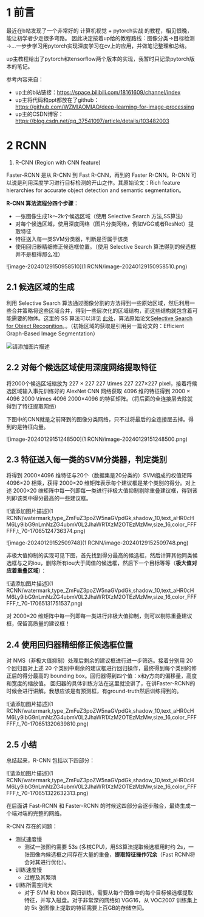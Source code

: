 # 1 前言

最近在b站发现了一个非常好的 计算机视觉 + pytorch实战 的教程，相见恨晚，能让初学者少走很多弯路。
因此决定按着up给的教程路线：图像分类→目标检测→…一步步学习用pytorch实现深度学习在cv上的应用，并做笔记整理和总结。

up主教程给出了pytorch和tensorflow两个版本的实现，我暂时只记录pytorch版本的笔记。

参考内容来自：

* up主的b站链接：https://space.bilibili.com/18161609/channel/index
* up主将代码和ppt都放在了github：https://github.com/WZMIAOMIAO/deep-learning-for-image-processing
* up主的CSDN博客：https://blog.csdn.net/qq_37541097/article/details/103482003

# 2 RCNN

1. R-CNN (Region with CNN feature)

Faster-RCNN 是从 R-CNN 到 Fast R-CNN，再到的 Faster R-CNN。R-CNN 可以说是利用深度学习进行目标检测的开山之作。其原始论文：Rich feature hierarchies for accurate object detection and semantic segmentation。

**R-CNN 算法流程分四个步骤**：

* 一张图像生成1k～2k个候选区域（使用 Selective Search 方法,SS算法)
* 对每个候选区域，使用深度网络（图片分类网络，例如VGG或者ResNet）提取特征
* 特征送入每一类SVM分类器，判断是否属于该类
* 使用回归器精细修正候选框位置。（使用 Selective Search 算法得到的候选框并不是框得那么准）

![image-20240129150958510](1 RCNN/image-20240129150958510.png)

## 2.1 候选区域的生成

利用 Selective Search 算法通过图像分割的方法得到一些原始区域，然后利用一些合并策略将这些区域合并，得到一些层次化的区域结构，而这些结构就包含着可能需要的物体。这里的 SS 算法可以详见  [此处](https://zhuanlan.zhihu.com/p/39927488)，算法原始论文[Selective Search for Object Recognition](https://link.zhihu.com/?target=https%3A//link.springer.com/article/10.1007/s11263-013-0620-5)。。（初始区域的获取是引用另一篇论文的：Efficient Graph-Based Image Segmentation）

![请添加图片描述](https://img-blog.csdnimg.cn/1ecf920459b741849f68925d00b1ef39.png?x-oss-process=image/watermark,type_ZmFuZ3poZW5naGVpdGk,shadow_10,text_aHR0cHM6Ly9ibG9nLmNzZG4ubmV0L2JhaWR1XzM2OTEzMzMw,size_16,color_FFFFFF,t_70)

## 2.2 对每个候选区域使用深度网络提取特征

将2000个候选区域缩放为 227 × 227 227 \times 227 227×227 pixel，接着将候选区域输入事先训练好的 AlexNet CNN 网络获取 4096 维的特征得到 2000 × 4096 2000 \times 4096 2000×4096 的特征矩阵。（将后面的全连接层去除就得到了特征提取网络）

下图中的CNN就是之前降到的图像分类网络，只不过将最后的全连接层去掉。得到的是特征向量。

![image-20240129151248500](1 RCNN/image-20240129151248500.png)

## 2.3 特征送入每一类的SVM分类器，判定类别

将得到 2000×4096 维特征与20个（数据集是20分类的）SVM组成的权值矩阵  4096×20 相乘，获得 2000×20 维矩阵表示每个建议框是某个类别的得分。对上述 2000×20 维矩阵中每一列即每一类进行非极大值抑制剔除重叠建议框，得到该列即该类中得分最高的一些建议框。

![请添加图片描述](1 RCNN/watermark,type_ZmFuZ3poZW5naGVpdGk,shadow_10,text_aHR0cHM6Ly9ibG9nLmNzZG4ubmV0L2JhaWR1XzM2OTEzMzMw,size_16,color_FFFFFF,t_70-17065124736374.png)

![image-20240129152509748](1 RCNN/image-20240129152509748.png)

非极大值抑制的实现可见下图，首先找到得分最高的候选框，然后计算其他同类候选框与之的iou，删除所有iou大于阈值的候选框，然后下一个目标等等（**极大值对应着重叠区域**）：

![请添加图片描述](1 RCNN/watermark,type_ZmFuZ3poZW5naGVpdGk,shadow_10,text_aHR0cHM6Ly9ibG9nLmNzZG4ubmV0L2JhaWR1XzM2OTEzMzMw,size_16,color_FFFFFF,t_70-17065131751537.png)

对 2000×20 维矩阵中每一列即每一类进行非极大值抑制，则可以剔除重叠建议框，保留高质量的建议框！

## 2.4 使用回归器精细修正候选框位置

对 NMS（非极大值抑制）处理后剩余的建议框进行进一步筛选。接着分别用 20 个回归器对上述 20 个类别中剩余的建议框进行回归操作，最终得到每个类别的修正后的得分最高的 bounding box。回归器得到四个值：x和y方向的偏移量，高度和宽度的缩放值。 回归器的具体训练方法在这里就没讲了，在讲Faster-RCNN的时候会进行讲解。我想应该是有预测框，有ground-truth然后训练得到的。

![请添加图片描述](1 RCNN/watermark,type_ZmFuZ3poZW5naGVpdGk,shadow_10,text_aHR0cHM6Ly9ibG9nLmNzZG4ubmV0L2JhaWR1XzM2OTEzMzMw,size_16,color_FFFFFF,t_70-170651320639810.png)

## 2.5 小结

总结起来，R-CNN 包括以下四部分：

![请添加图片描述](1 RCNN/watermark,type_ZmFuZ3poZW5naGVpdGk,shadow_10,text_aHR0cHM6Ly9ibG9nLmNzZG4ubmV0L2JhaWR1XzM2OTEzMzMw,size_16,color_FFFFFF,t_70-170651322632313.png)

在后面讲 Fast-RCNN 和 Faster-RCNN 的时候这四部分会逐步融合，最终生成一个端对端的完整的网络。

R-CNN 存在的问题：

* 测试速度慢
  * 测试一张图约需要 53s (多核CPU)，用SS算法提取候选框用时约 2s，一张图像内候选框之间存在大量的重叠，**提取特征操作冗余**（Fast RCNN将会对其进行优化）。
* 训练速度慢
  * 过程及其繁琐
* 训练所需空间大
  * 对于 SVM 和 bbox 回归训练，需要从每个图像中的每个目标候选框提取特征，并写入磁盘。对于非常深的网络如 VGG16，从 VOC2007 训练集上的 5k 张图像上提取的特征需要上百GB的存储空间。

